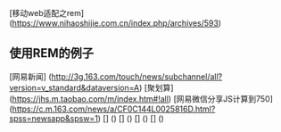 

[移动web适配之rem]
(https://www.nihaoshijie.com.cn/index.php/archives/593)

## 使用REM的例子
[网易新闻]
(http://3g.163.com/touch/news/subchannel/all?version=v_standard&dataversion=A)
[聚划算]
(https://jhs.m.taobao.com/m/index.htm#!all)
[网易微信分享JS计算到750]
(https://c.m.163.com/news/a/CF0C144L0025816D.html?spss=newsapp&spsw=1)
[]
()
[]
()
[]
()
[]
()
